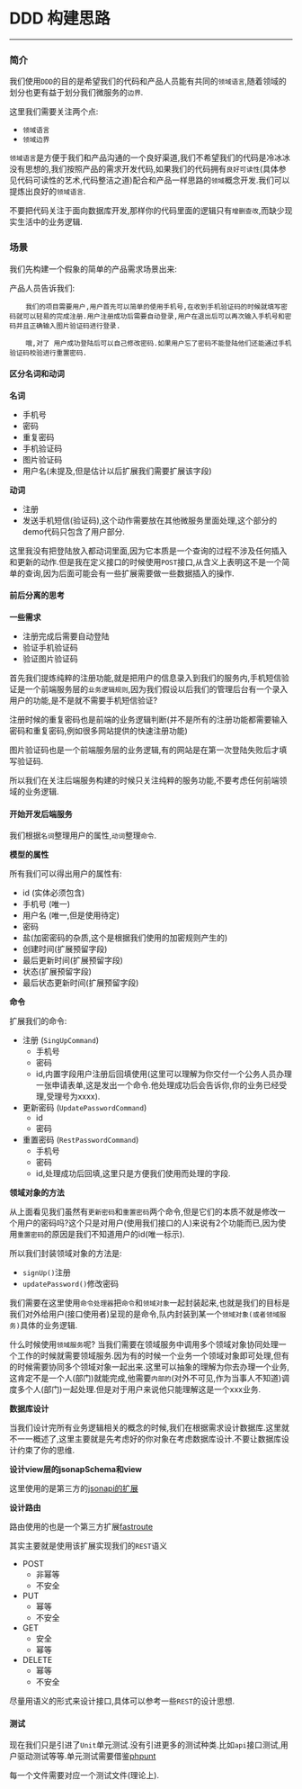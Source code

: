 # DDD 构建思路

---

### 简介

我们使用`DDD`的目的是希望我们的代码和产品人员能有共同的`领域语言`,随着领域的划分也更有益于划分我们微服务的`边界`.

这里我们需要关注两个点:

* `领域语言`
* `领域边界`

`领域语言`是方便于我们和产品沟通的一个良好渠道,我们不希望我们的代码是冷冰冰没有思想的,我们按照产品的需求开发代码,如果我们的代码拥有`良好可读性`(具体参见代码可读性的艺术,代码整洁之道)配合和产品一样思路的`领域`概念开发.我们可以提炼出良好的`领域语言`.

不要把代码关注于面向数据库开发,那样你的代码里面的逻辑只有`增删查改`,而缺少现实生活中的业务逻辑.

### 场景

我们先构建一个假象的简单的产品需求场景出来:

产品人员告诉我们:

		我们的项目需要用户,用户首先可以简单的使用手机号,在收到手机验证码的时候就填写密码就可以轻易的完成注册.用户注册成功后需要自动登录,用户在退出后可以再次输入手机号和密码并且正确输入图片验证码进行登录.
		
		哦,对了 用户成功登陆后可以自己修改密码.如果用户忘了密码不能登陆他们还能通过手机验证码校验进行重置密码.


#### 区分名词和动词

**名词**

* 手机号
* 密码
* 重复密码
* 手机验证码
* 图片验证码
* 用户名(未提及,但是估计以后扩展我们需要扩展该字段)

**动词**

* 注册
* 发送手机短信(验证码),这个动作需要放在其他微服务里面处理,这个部分的demo代码只包含了用户部分.

这里我没有把登陆放入都动词里面,因为它本质是一个查询的过程不涉及任何插入和更新的动作.但是我在定义接口的时候使用`POST`接口,从含义上表明这不是一个简单的查询,因为后面可能会有一些扩展需要做一些数据插入的操作.

#### 前后分离的思考

**一些需求**

* 注册完成后需要自动登陆
* 验证手机验证码
* 验证图片验证码


首先我们提炼纯粹的注册功能,就是把用户的信息录入到我们的服务内,手机短信验证是一个前端服务层的`业务逻辑规则`,因为我们假设以后我们的管理后台有一个录入用户的功能,是不是就不需要手机短信验证?

注册时候的重复密码也是前端的业务逻辑判断(并不是所有的注册功能都需要输入密码和重复密码,例如很多网站提供的快速注册功能)

图片验证码也是一个前端服务层的业务逻辑,有的网站是在第一次登陆失败后才填写验证码.

所以我们在关注后端服务构建的时候只关注纯粹的服务功能,不要考虑任何前端领域的业务逻辑.

#### 开始开发后端服务

我们根据`名词`整理用户的属性,`动词`整理`命令`.

**模型的属性**

所有我们可以得出用户的属性有:

* id (实体必须包含)
* 手机号 (唯一)
* 用户名 (唯一,但是使用待定)
* 密码
* 盐(加密密码的杂质,这个是根据我们使用的加密规则产生的)
* 创建时间(扩展预留字段)
* 最后更新时间(扩展预留字段)
* 状态(扩展预留字段)
* 最后状态更新时间(扩展预留字段)

**命令**

扩展我们的命令:

* 注册  (`SingUpCommand`)
	* 手机号
	* 密码
	* id,内置字段用户注册后回填使用(这里可以理解为你交付一个公务人员办理一张申请表单,这是发出一个命令.他处理成功后会告诉你,你的业务已经受理,受理号为xxxx).
* 更新密码 (`UpdatePasswordCommand`)
	* id
	* 密码
* 重置密码 (`RestPasswordCommand`)
	* 手机号
	* 密码
	* id,处理成功后回填,这里只是方便我们使用而处理的字段.
	
**领域对象的方法**

从上面看见我们虽然有`更新密码`和`重置密码`两个命令,但是它们的本质不就是修改一个用户的密码吗?这个只是对用户(使用我们接口的人)来说有2个功能而已,因为使用`重置密码`的原因是我们不知道用户的id(唯一标示).

所以我们封装领域对象的方法是:

* `signUp()`注册
* `updatePassword()`修改密码

我们需要在这里使用`命令处理器`把`命令`和`领域对象`一起封装起来,也就是我们的目标是我们对外给用户(接口使用者)呈现的是命令,队内封装到某一个`领域对象(或者领域服务)`具体的业务逻辑.

什么时候使用`领域服务`呢? 当我们需要在领域服务中调用多个领域对象协同处理一个工作的时候就需要领域服务.因为有的时候一个业务一个领域对象即可处理,但有的时候需要协同多个领域对象一起出来.这里可以抽象的理解为你去办理一个业务,这肯定不是一个人(部门)就能完成,他需要`内部的`(对外不可见,作为当事人不知道)调度多个人(部门)一起处理.但是对于用户来说他只能理解这是一个xxx业务.

**数据库设计**

当我们设计完所有业务逻辑相关的概念的时候,我们在根据需求设计数据库.这里就不一一概述了,这里主要就是先考虑好的你对象在考虑数据库设计.不要让数据库设计约束了你的思维.

**设计view层的jsonapSchema和view**

这里使用的是第三方的[jsonapi的扩展](https://github.com/neomerx/json-api/ "jsonapi 扩展")

**设计路由**

路由使用的也是一个第三方扩展[fastroute](https://github.com/nikic/FastRoute "fastroute")

其实主要就是使用该扩展实现我们的`REST`语义

* POST
	* 非幂等
	* 不安全
* PUT
	* 幂等
	* 不安全
* GET
	* 安全
	* 幂等
* DELETE
	* 幂等
	* 不安全
	
尽量用语义的形式来设计接口,具体可以参考一些`REST`的设计思想.

#### 测试

现在我们只是引进了`Unit`单元测试.没有引进更多的测试种类.比如`api`接口测试,用户驱动测试等等.单元测试需要借鉴[phpunt](http://phpunit.de/ "phpunit")

每一个文件需要对应一个测试文件(理论上).
